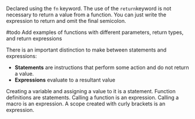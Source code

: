 Declared using the `fn` keyword.
The use of the `return`keyword is not necessary to return a value from a function. You can just write the expression to return and omit the final semicolon.

#todo Add examples of functions with different parameters, return types, and return expressions

There is an important distinction to make between statements and expressions:
- **Statements** are instructions that perform some action and do not return a value.
- **Expressions** evaluate to a resultant value

Creating a variable and assigning a value to it is a statement.
Function definitions are statements.
Calling a function is an expression.
Calling a macro is an expression.
A scope created with curly brackets is an expression.

